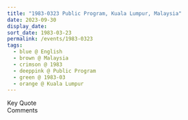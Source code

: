 ```yaml
---
title: "1983-0323 Public Program, Kuala Lumpur, Malaysia"
date: 2023-09-30
display_date: 
sort_date: 1983-03-23
permalink: /events/1983-0323
tags:
  - blue @ English
  - brown @ Malaysia
  - crimson @ 1983
  - deeppink @ Public Program
  - green @ 1983-03
  - orange @ Kuala Lumpur
---
```


<wave-list>
  <list-title color="green" width="75">Key Quote</list-title>
  <list-item color="BlanchedAlmond"  width="200"></list-item>
  <list-item color="Lavender"></list-item>
  <list-item color="BlanchedAlmond"></list-item>
</wave-list>

<br>

<wave-list>
  <list-title color="green" width="75">Comments</list-title>
  <list-item color="BlanchedAlmond"  width="200"></list-item>
  <list-item color="Lavender"></list-item>
  <list-item color="BlanchedAlmond"></list-item>
</wave-list>